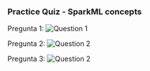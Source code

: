 ### **Practice Quiz - SparkML concepts**

Pregunta 1:
![Question 1](/home/ntamurejocolorado/Projects/Coursera/q1.png)

Pregunta 2:
![Question 2](/home/ntamurejocolorado/Projects/Coursera/q2.png)

Pregunta 3:
![Question 2](/home/ntamurejocolorado/Projects/Coursera/q3.png)
